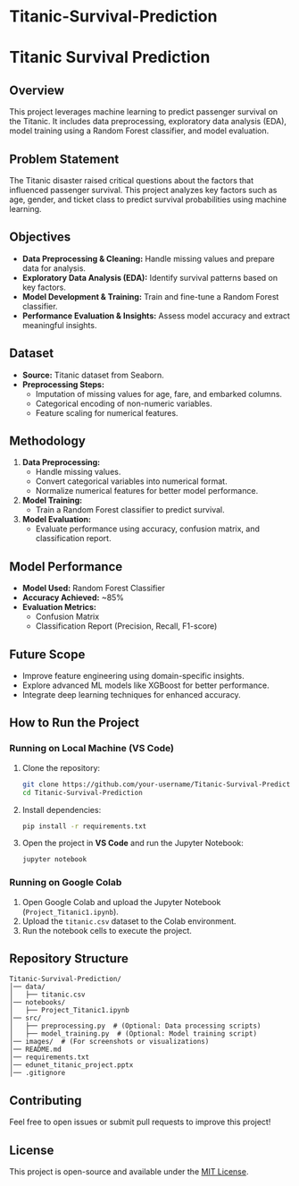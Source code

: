 # Titanic-Survival-Prediction




# Titanic Survival Prediction

## Overview
This project leverages machine learning to predict passenger survival on the Titanic. It includes data preprocessing, exploratory data analysis (EDA), model training using a Random Forest classifier, and model evaluation.

## Problem Statement
The Titanic disaster raised critical questions about the factors that influenced passenger survival. This project analyzes key factors such as age, gender, and ticket class to predict survival probabilities using machine learning.

## Objectives
- **Data Preprocessing & Cleaning:** Handle missing values and prepare data for analysis.
- **Exploratory Data Analysis (EDA):** Identify survival patterns based on key factors.
- **Model Development & Training:** Train and fine-tune a Random Forest classifier.
- **Performance Evaluation & Insights:** Assess model accuracy and extract meaningful insights.

## Dataset
- **Source:** Titanic dataset from Seaborn.
- **Preprocessing Steps:**
  - Imputation of missing values for age, fare, and embarked columns.
  - Categorical encoding of non-numeric variables.
  - Feature scaling for numerical features.

## Methodology
1. **Data Preprocessing:**
   - Handle missing values.
   - Convert categorical variables into numerical format.
   - Normalize numerical features for better model performance.
2. **Model Training:**
   - Train a Random Forest classifier to predict survival.
3. **Model Evaluation:**
   - Evaluate performance using accuracy, confusion matrix, and classification report.

## Model Performance
- **Model Used:** Random Forest Classifier
- **Accuracy Achieved:** ~85%
- **Evaluation Metrics:**
  - Confusion Matrix
  - Classification Report (Precision, Recall, F1-score)

## Future Scope
- Improve feature engineering using domain-specific insights.
- Explore advanced ML models like XGBoost for better performance.
- Integrate deep learning techniques for enhanced accuracy.

## How to Run the Project
### Running on Local Machine (VS Code)
1. Clone the repository:
   ```bash
   git clone https://github.com/your-username/Titanic-Survival-Prediction.git
   cd Titanic-Survival-Prediction
   ```
2. Install dependencies:
   ```bash
   pip install -r requirements.txt
   ```
3. Open the project in **VS Code** and run the Jupyter Notebook:
   ```bash
   jupyter notebook
   ```

### Running on Google Colab
1. Open Google Colab and upload the Jupyter Notebook (`Project_Titanic1.ipynb`).
2. Upload the `titanic.csv` dataset to the Colab environment.
3. Run the notebook cells to execute the project.

## Repository Structure
```
Titanic-Survival-Prediction/
│── data/
│   ├── titanic.csv
│── notebooks/
│   ├── Project_Titanic1.ipynb
│── src/
│   ├── preprocessing.py  # (Optional: Data processing scripts)
│   ├── model_training.py  # (Optional: Model training script)
│── images/  # (For screenshots or visualizations)
│── README.md
│── requirements.txt
│── edunet_titanic_project.pptx
│── .gitignore
```

## Contributing
Feel free to open issues or submit pull requests to improve this project!

## License
This project is open-source and available under the [MIT License](LICENSE).

